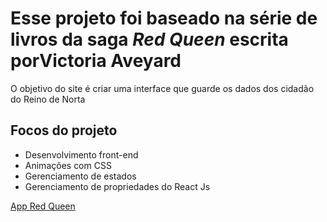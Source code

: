 <h1>Esse projeto foi baseado na série de livros da saga <i>Red Queen</i> escrita porVictoria Aveyard</h1>
<p>O objetivo do site é criar uma interface que guarde os dados dos cidadão do Reino de Norta</p>
<h2>Focos do projeto</h2>
<ul>
  <li>Desenvolvimento front-end</li>
  <li>Animações com CSS</li>
  <li>Gerenciamento de estados</li>
  <li>Gerenciamento de propriedades do React Js</li>
</ul>

<a href="https://red-queen-app-ten.vercel.app/">App Red Queen</a>
